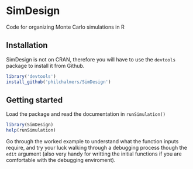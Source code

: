 # SimDesign

Code for organizing Monte Carlo simulations in R

## Installation

SimDesign is not on CRAN, therefore you will have to use the `devtools` package to install it from Github.

```r
library('devtools')
install_github('philchalmers/SimDesign')
```

## Getting started

Load the package and read the documentation in `runSimulation()`

```r
library(SimDesign)
help(runSimulation)
```

Go through the worked example to understand what the function inputs require, and try your luck walking through a debugging process though the `edit` argument (also very handy for writting the initial functions if you are comfortable with the debugging enviroment).
